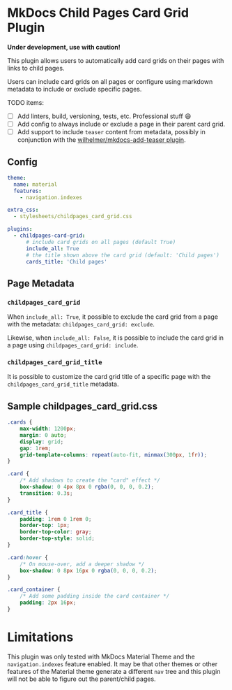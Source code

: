 # MkDocs Child Pages Card Grid Plugin

**Under development, use with caution!**

This plugin allows users to automatically add card grids on their pages with links to child pages.

Users can include card grids on all pages or configure using markdown metadata to include or exclude specific pages.

TODO items:

- [ ] Add linters, build, versioning, tests, etc. Professional stuff 😄
- [ ] Add config to always include or exclude a page in their parent card grid.
- [ ] Add support to include `teaser` content from metadata, possibly in conjunction with the [wilhelmer/mkdocs-add-teaser plugin](https://github.com/wilhelmer/mkdocs-add-teaser).

## Config

```yaml
theme: 
  name: material
  features:
    - navigation.indexes

extra_css:
  - stylesheets/childpages_card_grid.css

plugins:
  - childpages-card-grid:
      # include card grids on all pages (default True)
      include_all: True
      # the title shown above the card grid (default: 'Child pages')
      cards_title: 'Child pages'
```
## Page Metadata

### `childpages_card_grid`

When `include_all: True`, it possible to exclude the card grid from a page with the metadata: `childpages_card_grid: exclude`. 

Likewise, when `include_all: False`, it is possible to include the card grid in a page using `childpages_card_grid: include`.

### `childpages_card_grid_title`

It is possible to customize the card grid title of a specific page with the `childpages_card_grid_title` metadata.

## Sample childpages_card_grid.css

```css
.cards {
    max-width: 1200px;
    margin: 0 auto;
    display: grid;
    gap: 1rem;
    grid-template-columns: repeat(auto-fit, minmax(300px, 1fr));
}

.card {
    /* Add shadows to create the "card" effect */
    box-shadow: 0 4px 8px 0 rgba(0, 0, 0, 0.2);
    transition: 0.3s;
}

.card_title {
    padding: 1rem 0 1rem 0;
    border-top: 1px;
    border-top-color: gray;
    border-top-style: solid;
}

.card:hover {
    /* On mouse-over, add a deeper shadow */
    box-shadow: 0 8px 16px 0 rgba(0, 0, 0, 0.2);
}

.card_container {
    /* Add some padding inside the card container */
    padding: 2px 16px;
}
```

# Limitations

This plugin was only tested with MkDocs Material Theme and the `navigation.indexes` feature enabled. It may be that other themes or other features of the Material theme generate a different `nav` tree and this plugin will not be able to figure out the parent/child pages.
